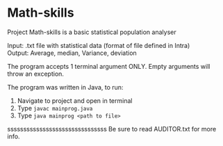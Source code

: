 # Math-skills

Project Math-skills is a basic statistical population analyser

Input: .txt file with statistical data (format of file defined in Intra) <br>
Output: Average, median, Variance, deviation

The program accepts 1 terminal argument ONLY. Empty arguments will
throw an exception.

The program was written in Java, to run:

1. Navigate to project and open in terminal
2. Type `javac mainprog.java`
3. Type `java mainprog <path to file>`

sssssssssssssssssssssssssssssss
Be sure to read AUDITOR.txt for more info.
